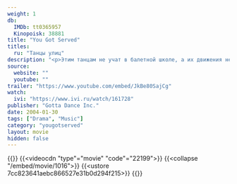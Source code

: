 ```yaml
---
weight: 1
db:
  IMDb: tt0365957
  Kinopoisk: 38881
title: "You Got Served"
titles: 
  ru: "Танцы улиц"
description: "<p>Этим танцам не учат в балетной школе, а их движения не придуманы опытными хореографами. Они рождаются на улицах мегаполисов под техноритмы XXI века. Обычные парни и девушки из рабочих кварталов - такие, как герои фильма Элджин, Рико, Дэвид, Рашанн и Вик - делают музыкальную историю больших городов, участвуя в импровизированных дэнс-битвах.</p><p>Хип-хоп, брейк, электробуги, хаус, ритм-н-бейс - в ход идут все стили и направления. Победить в таком состязании - значит поднять свой престиж на недосягаемую высоту.</p><p>Но чтобы стать богами стрит-дэнса, придется сражаться за это право с лучшими из лучших, и если тебе бросили вызов, отказ равносилен поражению.</p>"
source: 
  website: ""
  youtube: ""
trailer: "https://www.youtube.com/embed/JkBe80SajCg"
watch:
  ivi: "https://www.ivi.ru/watch/161728"
publisher: "Gotta Dance Inc."
date: 2004-01-30
tags: ["Drama", "Music"]
category: "yougotserved"
layout: movie
hidden: false
---
```

{{<players>}}
  {{<videocdn "type"="movie" "code"="22199">}}
  {{<collapse "/embed/movie/1016">}}
  {{<ustore 7cc823641aebc866527e31b0d294f215>}}
{{</players>}}
